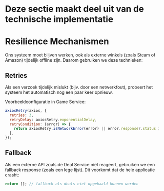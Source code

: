 # Deze sectie maakt deel uit van de technische implementatie

# Resilience Mechanismen

Ons systeem moet blijven werken, ook als externe winkels (zoals Steam of Amazon) tijdelijk offline zijn. Daarom gebruiken we deze technieken:

## Retries

Als een verzoek tijdelijk mislukt (bijv. door een netwerkfout), probeert het systeem het automatisch nog een paar keer opnieuw.

Voorbeeldconfiguratie in Game Service:

```js
axiosRetry(axios, {
  retries: 3,
  retryDelay: axiosRetry.exponentialDelay,
  retryCondition: (error) => {
    return axiosRetry.isNetworkError(error) || error.response?.status >= 500;
  },
});
```

## Fallback

Als een externe API zoals de Deal Service niet reageert, gebruiken we een fallback response (zoals een lege lijst). Dit voorkomt dat de hele applicatie crasht:

```js
return []; // fallback als deals niet opgehaald kunnen worden
```
